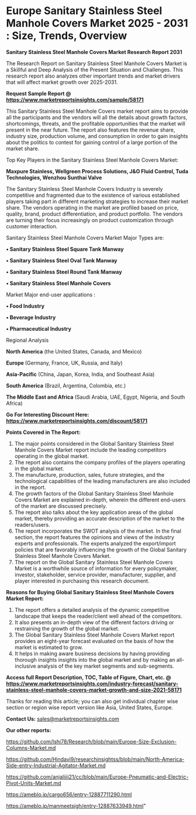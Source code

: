 # Europe Sanitary Stainless Steel Manhole Covers Market 2025 - 2031 : Size, Trends, Overview

<strong>Sanitary Stainless Steel Manhole Covers Market Research Report 2031</strong>

The Research Report on Sanitary Stainless Steel Manhole Covers Market is a Skillful and Deep Analysis of the Present Situation and Challenges. This research report also analyzes other important trends and market drivers that will affect market growth over 2025-2031.

<strong>Request Sample Report @ <a href=https://www.marketreportsinsights.com/sample/58171>https://www.marketreportsinsights.com/sample/58171</a></strong>

This Sanitary Stainless Steel Manhole Covers market report aims to provide all the participants and the vendors will all the details about growth factors, shortcomings, threats, and the profitable opportunities that the market will present in the near future. The report also features the revenue share, industry size, production volume, and consumption in order to gain insights about the politics to contest for gaining control of a large portion of the market share.

Top Key Players in the Sanitary Stainless Steel Manhole Covers Market:

<strong>Maxpure Stainless, Wellgreen Process Solutions, J&O Fluid Control, Tuda Technologies, Wenzhou Sunthai Valve</strong>

The Sanitary Stainless Steel Manhole Covers Industry is severely competitive and fragmented due to the existence of various established players taking part in different marketing strategies to increase their market share. The vendors operating in the market are profiled based on price, quality, brand, product differentiation, and product portfolio. The vendors are turning their focus increasingly on product customization through customer interaction.

Sanitary Stainless Steel Manhole Covers Market Major Types are:

<strong>• Sanitary Stainless Steel Square Tank Manway

• Sanitary Stainless Steel Oval Tank Manway

• Sanitary Stainless Steel Round Tank Manway

• Sanitary Stainless Steel Manhole Covers</strong>

Market Major end-user applications :

<strong>• Food Industry

• Beverage Industry

• Pharmaceutical Industry</strong>

Regional Analysis

</u><strong><b>North America</b></strong> (the United States, Canada, and Mexico)

<strong><b>Europe </b></strong>(Germany, France, UK, Russia, and Italy)

<strong><b>Asia-Pacific</b></strong> (China, Japan, Korea, India, and Southeast Asia)

<strong><b>South America</b></strong> (Brazil, Argentina, Colombia, etc.)

<strong><b>The Middle East and Africa</b></strong> (Saudi Arabia, UAE, Egypt, Nigeria, and South Africa)

<strong>Go For Interesting Discount Here: <a href=https://www.marketreportsinsights.com/discount/58171>https://www.marketreportsinsights.com/discount/58171</a></strong>

<strong>Points Covered in The Report:</strong>
<ol>
  <li>The major points considered in the Global Sanitary Stainless Steel Manhole Covers Market report include the leading competitors operating in the global market.</li>
  <li>The report also contains the company profiles of the players operating in the global market.</li>
  <li>The manufacture, production, sales, future strategies, and the technological capabilities of the leading manufacturers are also included in the report.</li>
  <li>The growth factors of the Global Sanitary Stainless Steel Manhole Covers Market are explained in-depth, wherein the different end-users of the market are discussed precisely.</li>
  <li>The report also talks about the key application areas of the global market, thereby providing an accurate description of the market to the readers/users.</li>
  <li>The report incorporates the SWOT analysis of the market. In the final section, the report features the opinions and views of the industry experts and professionals. The experts analyzed the export/import policies that are favorably influencing the growth of the Global Sanitary Stainless Steel Manhole Covers Market.</li>
  <li>The report on the Global Sanitary Stainless Steel Manhole Covers Market is a worthwhile source of information for every policymaker, investor, stakeholder, service provider, manufacturer, supplier, and player interested in purchasing this research document.</li>
</ol>
<strong>Reasons for Buying Global Sanitary Stainless Steel Manhole Covers Market Report:</strong>

<ol>
  <li>The report offers a detailed analysis of the dynamic competitive landscape that keeps the reader/client well ahead of the competitors.</li>
  <li>It also presents an in-depth view of the different factors driving or restraining the growth of the global market.</li>
  <li>The Global Sanitary Stainless Steel Manhole Covers Market report provides an eight-year forecast evaluated on the basis of how the market is estimated to grow.</li>
  <li>It helps in making aware business decisions by having providing thorough insights insights into the global market and by making an all-inclusive analysis of the key market segments and sub-segments.</li>
</ol>
<strong>Access full Report Description, TOC, Table of Figure, Chart, etc. @ <a href=https://www.marketreportsinsights.com/industry-forecast/sanitary-stainless-steel-manhole-covers-market-growth-and-size-2021-58171>https://www.marketreportsinsights.com/industry-forecast/sanitary-stainless-steel-manhole-covers-market-growth-and-size-2021-58171</a></strong>


Thanks for reading this article; you can also get individual chapter wise section or region wise report version like Asia, United States, Europe.

<strong>Contact Us:</strong>
sales@marketreportsinsights.com

<strong>Our other reports:</strong>

<a href=https://github.com/Ishi78/Research/blob/main/Europe-Size-Exclusion-Columns-Market.md>https://github.com/Ishi78/Research/blob/main/Europe-Size-Exclusion-Columns-Market.md</a>

<a href=https://github.com/Hindavi9/researchinsightss/blob/main/North-America-Side-entry-Industrial-Agitator-Market.md>https://github.com/Hindavi9/researchinsightss/blob/main/North-America-Side-entry-Industrial-Agitator-Market.md</a>

<a href=https://github.com/anjaliiii21/cc/blob/main/Europe-Pneumatic-and-Electric-Pivot-Units-Market.md>https://github.com/anjaliiii21/cc/blob/main/Europe-Pneumatic-and-Electric-Pivot-Units-Market.md</a>

<a href=https://ameblo.jp/cargo656/entry-12887711290.html>https://ameblo.jp/cargo656/entry-12887711290.html</a>

<a href=https://ameblo.jp/manmeetsigh/entry-12887633949.html>https://ameblo.jp/manmeetsigh/entry-12887633949.html</a>"
